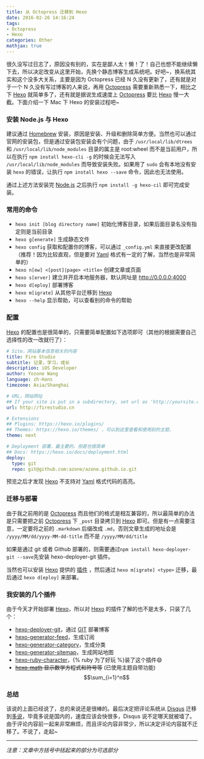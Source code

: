 ```yaml
---
title: 从 Octopress 迁移到 Hexo
date: 2016-02-26 14:16:24
tags:
- Octopress
- Hexo
categories: Other
mathjax: true
---
```


很久没写过日志了，原因没有别的，实在是鄙人太！懒！了！自己也想不能继续懒下去，所以决定改变从这里开始，先换个静态博客生成系统吧。好吧~，换系统其实和这个没多大关系，主要是因为 Octopress 已经 N 久没有更新了，还有就是对于一个 N 久没有写过博客的人来说，再用 [Octopress] 需要重新熟悉一下，相比之下 [Hexo] 就简单多了，还有就是据说生成速度上 [Octopress] 要比 [Hexo] 慢一大截。下面介绍一下 Mac 下 Hexo 的安装过程吧~

<!-- more -->

### 安装 Node.js 与 Hexo

建议通过 [Homebrew](http://brew.sh) 安装，原因是安装、升级和删除简单方便。当然也可以通过官网的安装包，但是通过安装包安装会有个问题，由于 `/usr/local/lib/dtrees` 和 `/usr/local/lib/node_modules` 目录的属主是 root:wheel 而不是当前用户，所以在执行 `npm install hexo-cli -g` 的时候会无法写入 `/usr/local/lib/node_modules` 而导致安装失败。如果用了 `sudo` 会有本地没有安装 `hexo` 的错误，让执行 `npm install hexo --save` 命令，因此也无法使用。

通过上述方法安装完 [Node.js](https://nodejs.org) 之后执行 `npm install -g hexo-cil` 即可完成安装。

### 常用的命令

- `hexo init [blog directory name]` 初始化博客目录，如果后面目录名没有指定则是当前目录
- `hexo g[enerate]` 生成静态文件
- `hexo config` 获取和配置你的博客，可以通过 `_config.yml` 来直接更改配置（推荐！因为比较直观，但是要对 [Yaml] 格式有一定的了解，当然也是非常简单的）
- `hexo n[ew] <[post]|page> <title>` 创建文章或页面
- `hexo s[erver]` 建立并开启本地服务器，默认网址是 http://0.0.0.0:4000
- `hexo d[eploy]` 部署博客
- `hexo m[igrate]` 从其他平台迁移到 [Hexo]
- `hexo --help` 显示帮助，可以查看别的命令的帮助

### 配置

[Hexo][Hexo] 的配置也是很简单的，只需要简单配置如下选项即可（其他的根据需要自己选择性的改一改就行了）：

```yaml
# Site，网站基本信息相关的内容
title: Fire Studio
subtitle: 记录，学习，成长
description: iOS Developer
author: Yozone Wang
language: zh-Hans
timezone: Asia/Shanghai

# URL，网站网址
## If your site is put in a subdirectory, set url as 'http://yoursite.com/child' and root as '/child/'
url: http://firestudio.cn

# Extensions
## Plugins: https://hexo.io/plugins/
## Themes: https://hexo.io/themes/ ，可以到这里查看和使用别的主题，
theme: next

# Deployment 部署，最主要的，但是也很简单
## Docs: https://hexo.io/docs/deployment.html
deploy:
  type: git
  repo: git@github.com:azone/azone.github.io.git
```

预览之后才发现 [Hexo] 不支持对 [Yaml] 格式代码的高亮。

### 迁移与部署

由于我之前用的是 [Octopress] 而且他们的格式是相互兼容的，所以最简单的办法是只需要把之前 [Octopress] 下 `_post` 目录拷贝到 [Hexo] 即可。但是有一点需要注意，一定要将之前的 `.markdown` 后缀改成 `.md`，否则文章生成的地址会是 `/yyyy/MM/dd/yyyy-MM-dd-title` 而不是 `/yyyy/MM/dd/title`

如果是通过 git 或者 Github 部署的，则需要通过`npm install hexo-deployer-git --save`先安装 hexo-deployer-git 插件。

当然也可以安装 [Hexo] 提供的 [插件](http://hexo.io/plugins) ，然后通过 `hexo m[igrate] <type>` 迁移，最后通过 `hexo d[eploy]` 来部署。

### 我安装的几个插件

由于今天才开始部署 [Hexo]，所以对 [Hexo] 的插件了解的也不是太多，只装了几个：

- [hexo-deployer-git](https://github.com/hexojs/hexo-deployer-git)，通过 [GIT](http://git-scm.com) 部署博客
- [hexo-generator-feed](https://github.com/hexojs/hexo-generator-feed)，生成订阅
- [hexo-generator-category](https://github.com/hexojs/hexo-generator-category)，生成分类
- [hexo-generator-sitemap](https://github.com/hexojs/hexo-generator-sitemap)，生成网站地图
- [hexo-ruby-character](https://github.com/JamesPan/hexo-ruby-character)，{% ruby 为了好玩  %}装了这个插件😄
- ~~[hexo-math](https://github.com/akfish/hexo-math) 显示数学方程式和符号等~~ (已使用主题自带功能) $$\sum_{i=1}^n$$

### 总结

该说的上面已经说了，总的来说还是很棒的。最后决定把评论系统从 [Disqus](https://disqus.com) 迁移到[多说](http://duoshuo.com)，毕竟多说是国内的，速度应该会快很多，Disqus 说不定哪天就被墙了。由于评论内容前一起来非常麻烦，而且评论内容非常少，所以决定评论内容就不迁移了。不说了，走起~

---

*注意：文章中方括号中括起来的部分为可选部分*

[Octopress]: http://octopress.org
[Hexo]: https://hexo.io
[Yaml]: http://yaml.org
[Counter]: http://notes.xiamo.tk/2015-10-21-为NexT主题添加文章阅读量统计功能.html


